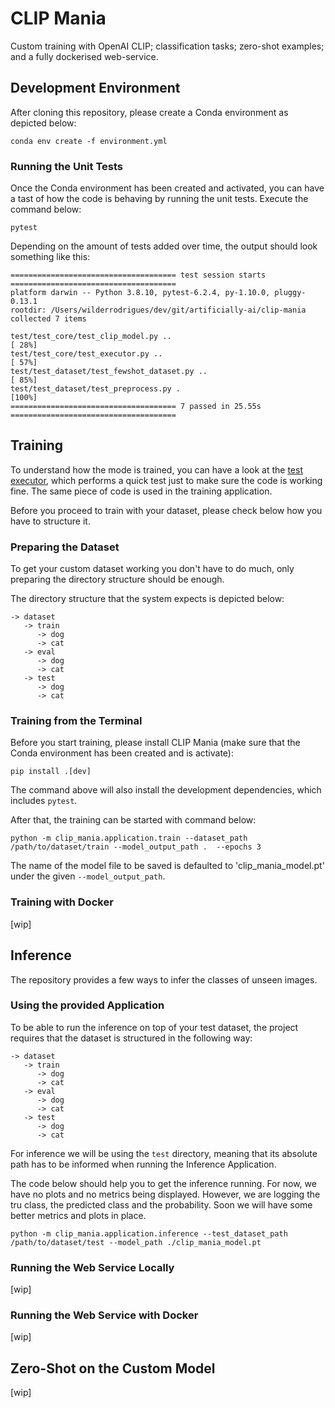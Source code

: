 # CLIP Mania
Custom training with OpenAI CLIP; classification tasks; zero-shot examples; and a fully dockerised web-service.

## Development Environment

After cloning this repository, please create a Conda environment as depicted below:

```shell script
conda env create -f environment.yml
```

### Running the Unit Tests

Once the Conda environment has been created and activated, you can have a tast of how the code is behaving by running
the unit tests. Execute the command below:

```shell script
pytest
```

Depending on the amount of tests added over time, the output should look something like this:

```shell script
===================================== test session starts =====================================
platform darwin -- Python 3.8.10, pytest-6.2.4, py-1.10.0, pluggy-0.13.1
rootdir: /Users/wilderrodrigues/dev/git/artificially-ai/clip-mania
collected 7 items

test/test_core/test_clip_model.py ..                                                   [ 28%]
test/test_core/test_executor.py ..                                                     [ 57%]
test/test_dataset/test_fewshot_dataset.py ..                                           [ 85%]
test/test_dataset/test_preprocess.py .                                                 [100%]
===================================== 7 passed in 25.55s =====================================
```

## Training

To understand how the mode is trained, you can have a look at the [test executor](test/test_core/test_executor.py), which
performs a quick test just to make sure the code is working fine. The same piece of code is used in the training
application.

Before you proceed to train with your dataset, please check below how you have to structure it.

### Preparing the Dataset

To get your custom dataset working you don't have to do much, only preparing the directory structure should be enough.

The directory structure that the system expects is depicted below:

```shell script
-> dataset
   -> train
      -> dog
      -> cat
   -> eval
      -> dog
      -> cat
   -> test
      -> dog
      -> cat
```  

### Training from the Terminal

Before you start training, please install CLIP Mania (make sure that the Conda environment has been created and is
activate):

```shell script
pip install .[dev]
```

The command above will also install the development dependencies, which includes `pytest`.

After that, the training can be started with command below:

```shell script
python -m clip_mania.application.train --dataset_path /path/to/dataset/train --model_output_path .  --epochs 3
```

The name of the model file to be saved is defaulted to 'clip_mania_model.pt' under the given `--model_output_path`.

### Training with Docker

[wip]

## Inference

The repository provides a few ways to infer the classes of unseen images. 

### Using the provided Application

To be able to run the inference on top of your test dataset, the project requires that the dataset is structured in the
following way:

```shell script
-> dataset
   -> train
      -> dog
      -> cat
   -> eval
      -> dog
      -> cat
   -> test
      -> dog
      -> cat
```  

For inference we will be using the `test` directory, meaning that its absolute path has to be informed when running
the Inference Application.

The code below should help you to get the inference running. For now, we have no plots and no metrics being displayed.
However, we are logging the tru class, the predicted class and the probability. Soon we will have some better metrics
and plots in place.

```shell script
python -m clip_mania.application.inference --test_dataset_path /path/to/dataset/test --model_path ./clip_mania_model.pt
```

### Running the Web Service Locally

[wip]

### Running the Web Service with Docker

[wip]

## Zero-Shot on the Custom Model

[wip]